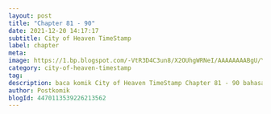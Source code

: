 ```yaml
---
layout: post 
title: "Chapter 81 - 90"
date: 2021-12-20 14:17:17
subtitle: City of Heaven TimeStamp
label: chapter
meta: 
image: https://1.bp.blogspot.com/-VtR3D4C3un8/X2OUhgWRNeI/AAAAAAAABgU/YqUYBwfKbaESeyW6aVFWEjlZX8EbAzo0QCLcBGAsYHQ/s72-c/timedstamp2fds.webp
category: city-of-heaven-timestamp
tag: 
description: baca komik City of Heaven TimeStamp Chapter 81 - 90 bahasa indonesia 
author: Postkomik
blogId: 4470113539226213562
---
```

